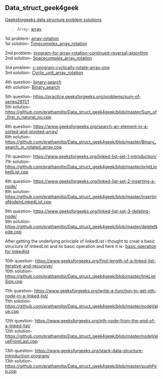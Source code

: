 ## Data_struct_geek4geek

<a href="https://www.geeksforgeeks.org/data-structures/">Geeksforgeeks data structure problem solutions</a>


> Array- <a href="https://www.geeksforgeeks.org/array-data-structure/"> array </a>

1st problem- <a href="https://www.geeksforgeeks.org/array-rotation/">array-rotation</a>  
1st solution- <a href="https://github.com/prathamiitp/Data_struct_geek4geek/blob/master/Timecomplex_array_rotation.cpp">Timecomplex_array_rotation</a>

2nd problem- <a href="https://www.geeksforgeeks.org/program-for-array-rotation-continued-reversal-algorithm/">program-for-array-rotation-continued-reversal-algorithm</a>  
2nd solution- <a href="https://github.com/prathamiitp/Data_struct_geek4geek/blob/master/Spacecomplex_array_rotation.cpp">Spacecomplex_array_rotation</a>

3rd problem- <a href="https://www.geeksforgeeks.org/c-program-cyclically-rotate-array-one/">c-program-cyclically-rotate-array-one</a>  
3rd solution- <a href="https://github.com/prathamiitp/Data_struct_geek4geek/blob/master/Cyclic_unit_array_rotation.cpp">Cyclic_unit_array_rotation</a>

4th question- <a href="https://www.geeksforgeeks.org/binary-search/">binary-search</a>  
4th solution- <a href="https://github.com/prathamiitp/Data_struct_geek4geek/blob/master/Binary_search.cpp">Binary_search</a>

5th question- https://practice.geeksforgeeks.org/problems/sum-of-series2811/1  
5th solution- https://github.com/prathamiitp/Data_struct_geek4geek/blob/master/Sum_of_first_n_natural_no.cpp

6th question- https://www.geeksforgeeks.org/search-an-element-in-a-sorted-and-pivoted-array/  
6th solution- https://github.com/prathamiitp/Data_struct_geek4geek/blob/master/Binary_search_in_rotated_array.cpp

7th question- https://www.geeksforgeeks.org/linked-list-set-1-introduction/  
7th solution- https://github.com/prathamiitp/Data_struct_geek4geek/blob/master/printLinkedList.cpp

8th question- https://www.geeksforgeeks.org/linked-list-set-2-inserting-a-node/  
8th solution- https://github.com/prathamiitp/Data_struct_geek4geek/blob/master/insertingNodeInLinkedList.cpp

9th question- https://www.geeksforgeeks.org/linked-list-set-3-deleting-node/  
9th solution- https://github.com/prathamiitp/Data_struct_geek4geek/blob/master/deleteNode.cpp

After getting the underlying principle of linkedList i thought to creat a basic structure of linkedList and its basic operation and here it is- <a href = "https://github.com/prathamiitp/Data_struct_geek4geek/blob/master/linkedList.cpp"> basic operation for linkedlist </a>

10th question- https://www.geeksforgeeks.org/find-length-of-a-linked-list-iterative-and-recursive/  
10th solution- https://github.com/prathamiitp/Data_struct_geek4geek/blob/master/linkListSize.cpp

11th question- https://www.geeksforgeeks.org/write-a-function-to-get-nth-node-in-a-linked-list/  
11th solution- https://github.com/prathamiitp/Data_struct_geek4geek/blob/master/nodeValue.cpp

12th question- https://www.geeksforgeeks.org/nth-node-from-the-end-of-a-linked-list/  
12th solution- https://github.com/prathamiitp/Data_struct_geek4geek/blob/master/nodeValueFromLast.cpp

13th question- https://www.geeksforgeeks.org/stack-data-structure-introduction-program/  
13th solution- https://github.com/prathamiitp/Data_struct_geek4geek/blob/master/pushPop.cpp
